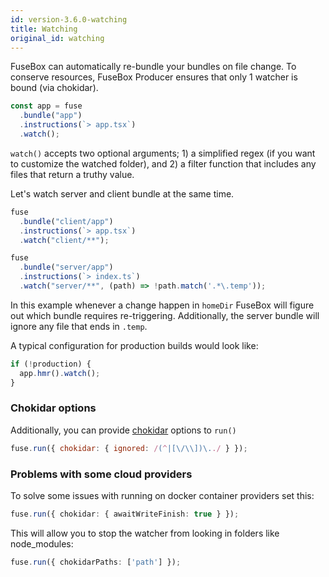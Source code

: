 ```yaml
---
id: version-3.6.0-watching
title: Watching
original_id: watching
---
```


FuseBox can automatically re-bundle your bundles on file change. To conserve
resources, FuseBox Producer ensures that only 1 watcher is bound (via chokidar).

```js
const app = fuse
  .bundle("app")
  .instructions(`> app.tsx`)
  .watch();
```

`watch()` accepts two optional arguments; 1) a simplified regex (if you
want to customize the watched folder), and 2) a filter function that includes
any files that return a truthy value.

Let's watch server and client bundle at the same time.

```js
fuse
  .bundle("client/app")
  .instructions(`> app.tsx`)
  .watch("client/**");

fuse
  .bundle("server/app")
  .instructions(`> index.ts`)
  .watch("server/**", (path) => !path.match('.*\.temp'));
```

In this example whenever a change happen in `homeDir` FuseBox will figure out
which bundle requires re-triggering. Additionally, the server bundle will ignore
any file that ends in `.temp`.

A typical configuration for production builds would look like:

```js
if (!production) {
  app.hmr().watch();
}
```

### Chokidar options

Additionally, you can provide [chokidar](https://github.com/paulmillr/chokidar)
options to `run()`

```js
fuse.run({ chokidar: { ignored: /(^|[\/\\])\../ } });
```

### Problems with some cloud providers

To solve some issues with running on docker container providers set this:

```ts
fuse.run({ chokidar: { awaitWriteFinish: true } });
```

This will allow you to stop the watcher from looking in folders like node_modules:

```ts
fuse.run({ chokidarPaths: ['path'] });
```

